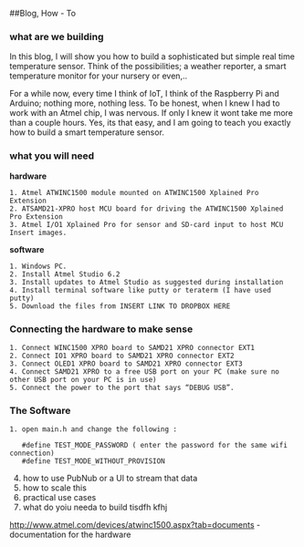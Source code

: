 ##Blog, How - To

### what are we building
In this blog, I will show you how to build a sophisticated but simple real time temperature sensor. Think of the possibilities; a weather reporter, a smart temperature monitor for your nursery or even,..   

For a while now, every time I think of IoT, I think of the Raspberry Pi and Arduino; nothing more, nothing less. To be honest, when I knew I had to work with an Atmel chip, I was nervous. If only I knew it wont take me more than a couple hours. Yes, its that easy, and I am going to teach you exactly how to build a smart temperature sensor.
 

### what you will need
**hardware**
	
	1. Atmel ATWINC1500 module mounted on ATWINC1500 Xplained Pro Extension
	2. ATSAMD21-XPRO host MCU board for driving the ATWINC1500 Xplained Pro Extension
	3. Atmel I/O1 Xplained Pro for sensor and SD-card input to host MCU
	Insert images.
		
**software**

	1. Windows PC.
	2. Install Atmel Studio 6.2
	3. Install updates to Atmel Studio as suggested during installation 
	4. Install terminal software like putty or teraterm (I have used putty)
	5. Download the files from INSERT LINK TO DROPBOX HERE
	
### Connecting the hardware to make sense

	1. Connect WINC1500 XPRO board to SAMD21 XPRO connector EXT1
	2. Connect IO1 XPRO board to SAMD21 XPRO connector EXT2
	3. Connect OLED1 XPRO board to SAMD21 XPRO connector EXT3
	4. Connect SAMD21 XPRO to a free USB port on your PC (make sure no other USB port on your PC is in use)
	5. Connect the power to the port that says “DEBUG USB”. 
	
### The Software

	1. open main.h and change the following : 
```#define TEST_MODE_SSID	(CHOOSE THE wifi name the computer is connected to)
   #define TEST_MODE_PASSWORD ( enter the password for the same wifi connection)
   #define TEST_MODE_WITHOUT_PROVISION
```

4. how to use PubNub or a UI to stream that data
5. how to scale this
6. practical use cases
7. what do yoiu needa to build tisdfh kfhj


http://www.atmel.com/devices/atwinc1500.aspx?tab=documents - documentation for the hardware
